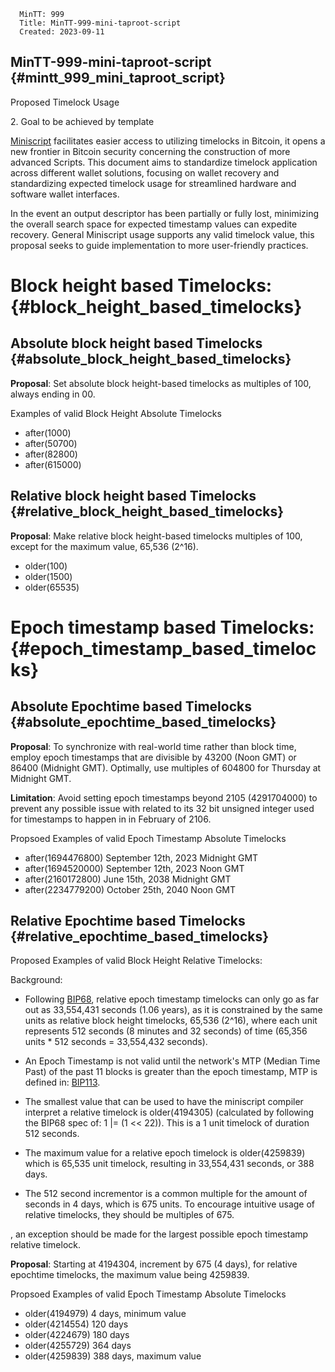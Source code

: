       MinTT: 999
      Title: MinTT-999-mini-taproot-script
      Created: 2023-09-11

MinTT-999-mini-taproot-script {#mintt_999_mini_taproot_script}
-----------------------------

Proposed Timelock Usage

2\. Goal to be achieved by template

[Miniscript](https://bitcoin.sipa.be/miniscript/) facilitates easier
access to utilizing timelocks in Bitcoin, it opens a new frontier in
Bitcoin security concerning the construction of more advanced Scripts.
This document aims to standardize timelock application across different
wallet solutions, focusing on wallet recovery and standardizing expected
timelock usage for streamlined hardware and software wallet interfaces.

In the event an output descriptor has been partially or fully lost,
minimizing the overall search space for expected timestamp values can
expedite recovery. General Miniscript usage supports any valid timelock
value, this proposal seeks to guide implementation to more user-friendly
practices.

Block height based Timelocks: {#block_height_based_timelocks}
=============================

Absolute block height based Timelocks {#absolute_block_height_based_timelocks}
-------------------------------------

**Proposal**: Set absolute block height-based timelocks as multiples of
100, always ending in 00.

Examples of valid Block Height Absolute Timelocks

-   after(1000)
-   after(50700)
-   after(82800)
-   after(615000)

Relative block height based Timelocks {#relative_block_height_based_timelocks}
-------------------------------------

**Proposal**: Make relative block height-based timelocks multiples of
100, except for the maximum value, 65,536 (2\^16).

-   older(100)
-   older(1500)
-   older(65535)

Epoch timestamp based Timelocks: {#epoch_timestamp_based_timelocks}
================================

Absolute Epochtime based Timelocks {#absolute_epochtime_based_timelocks}
----------------------------------

**Proposal**: To synchronize with real-world time rather than block
time, employ epoch timestamps that are divisible by 43200 (Noon GMT) or
86400 (Midnight GMT). Optimally, use multiples of 604800 for Thursday at
Midnight GMT.

**Limitation**: Avoid setting epoch timestamps beyond 2105 (4291704000)
to prevent any possible issue with related to its 32 bit unsigned
integer used for timestamps to happen in in February of 2106.

Propsoed Examples of valid Epoch Timestamp Absolute Timelocks

-   after(1694476800) September 12th, 2023 Midnight GMT
-   after(1694520000) September 12th, 2023 Noon GMT
-   after(2160172800) June 15th, 2038 Midnight GMT
-   after(2234779200) October 25th, 2040 Noon GMT

Relative Epochtime based Timelocks {#relative_epochtime_based_timelocks}
----------------------------------

Proposed Examples of valid Block Height Relative Timelocks:

Background:

-   Following
    [BIP68](https://github.com/bitcoin/bips/blob/master/bip-0068.mediawiki),
    relative epoch timestamp timelocks can only go as far out as
    33,554,431 seconds (1.06 years), as it is constrained by the same
    units as relative block height timelocks, 65,536 (2\^16), where each
    unit represents 512 seconds (8 minutes and 32 seconds) of time
    (65,356 units \* 512 seconds = 33,554,432 seconds).

<!-- -->

-   An Epoch Timestamp is not valid until the network\'s MTP (Median
    Time Past) of the past 11 blocks is greater than the epoch
    timestamp, MTP is defined in:
    [BIP113](https://github.com/bitcoin/bips/blob/master/bip-0113.mediawiki).

<!-- -->

-   The smallest value that can be used to have the miniscript compiler
    interpret a relative timelock is older(4194305) (calculated by
    following the BIP68 spec of: 1 \|= (1 \<\< 22)). This is a 1 unit
    timelock of duration 512 seconds.

<!-- -->

-   The maximum value for a relative epoch timelock is older(4259839)
    which is 65,535 unit timelock, resulting in 33,554,431 seconds, or
    388 days.

<!-- -->

-   The 512 second incrementor is a common multiple for the amount of
    seconds in 4 days, which is 675 units. To encourage intuitive usage
    of relative timelocks, they should be multiples of 675.

, an exception should be made for the largest possible epoch timestamp
relative timelock.

**Proposal**: Starting at 4194304, increment by 675 (4 days), for
relative epochtime timelocks, the maximum value being 4259839.

Propsoed Examples of valid Epoch Timestamp Absolute Timelocks

-   older(4194979) 4 days, minimum value
-   older(4214554) 120 days
-   older(4224679) 180 days
-   older(4255729) 364 days
-   older(4259839) 388 days, maximum value
